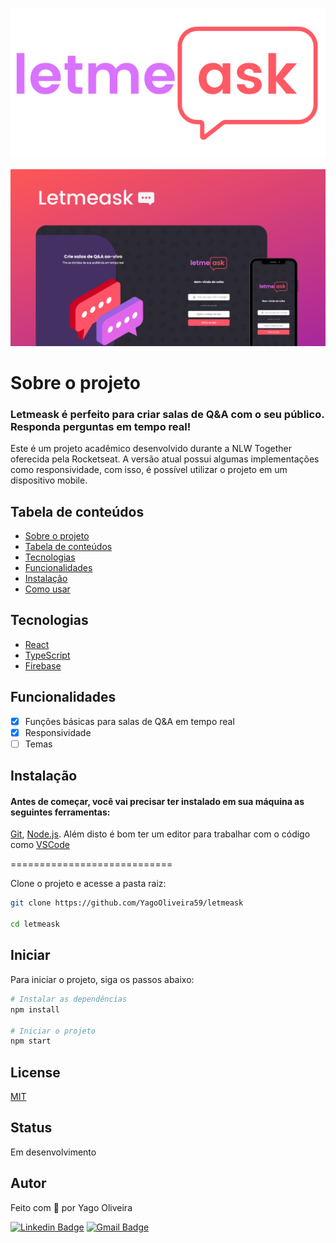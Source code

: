 ![Logo](https://github.com/YagoOliveira59/letmeask/blob/master/.github/logo.svg)

![Banner](https://github.com/YagoOliveira59/letmeask/blob/master/.github/cover.svg)


# Sobre o projeto

### Letmeask é perfeito para criar salas de Q&A com o seu público. Responda perguntas em tempo real!

Este é um projeto acadêmico desenvolvido durante a NLW Together oferecida pela Rocketseat. A versão atual possui algumas implementações como responsividade, com isso, é possível utilizar o projeto em um dispositivo mobile.

## Tabela de conteúdos

   * [Sobre o projeto](#Sobre-o-projeto)
   * [Tabela de conteúdos](#tabela-de-conteudo)
   * [Tecnologias](#tecnologias)
   * [Funcionalidades](#features)
   * [Instalação](#instalacao)
   * [Como usar](#como-usar)


## Tecnologias

* [React](https://pt-br.reactjs.org/)
* [TypeScript](https://www.typescriptlang.org/)
* [Firebase](https://firebase.google.com/)

## Funcionalidades
- [x] Funções básicas para salas de Q&A em tempo real
- [x] Responsividade
- [ ] Temas

## Instalação

#### Antes de começar, você vai precisar ter instalado em sua máquina as seguintes ferramentas:
[Git](https://git-scm.com), [Node.js](https://nodejs.org/en/). 
Além disto é bom ter um editor para trabalhar com o código como [VSCode](https://code.visualstudio.com/)

============================

Clone o projeto e acesse a pasta raiz:

```bash
git clone https://github.com/YagoOliveira59/letmeask

cd letmeask
```

## Iniciar

Para iniciar o projeto, siga os passos abaixo:

```bash
# Instalar as dependências
npm install

# Iniciar o projeto
npm start
```

## License
[MIT](https://choosealicense.com/licenses/mit/)

## Status

Em desenvolvimento

## Autor

Feito com 💜 por Yago Oliveira

[![Linkedin Badge](https://img.shields.io/badge/-Yago-blue?style=flat-square&logo=Linkedin&logoColor=white&link=https://www.linkedin.com/in/yagooliveira599/)](https://www.linkedin.com/in/yagooliveira599/)
[![Gmail Badge](https://img.shields.io/badge/-ygocontato@gmail.com-c14438?style=flat-square&logo=Gmail&logoColor=white&link=mailto:ygocontato@gmail.com)](mailto:ygocontato@gmail.com)
